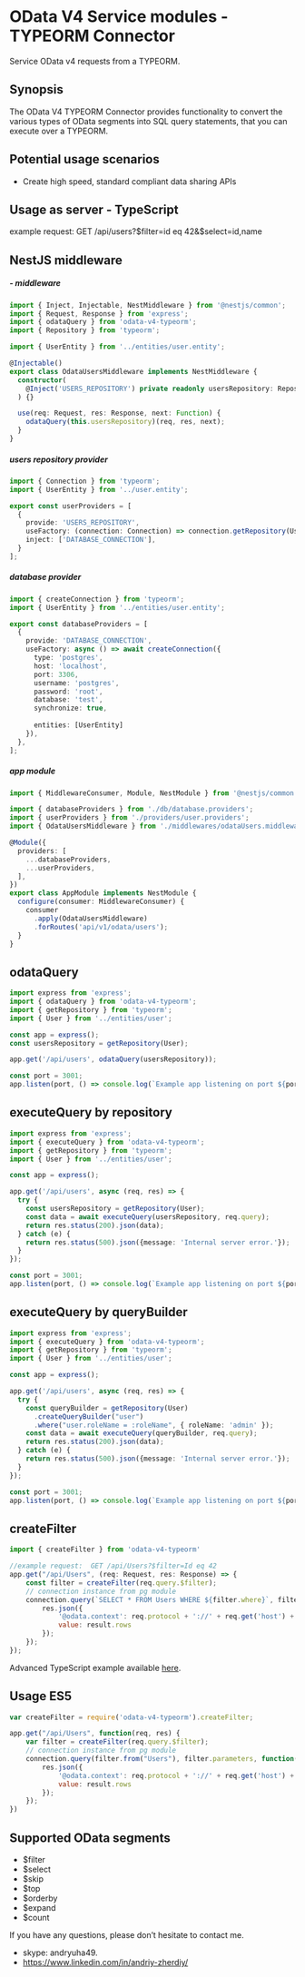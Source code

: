 # OData V4 Service modules - TYPEORM Connector

Service OData v4 requests from a TYPEORM.

## Synopsis
The OData V4 TYPEORM Connector provides functionality to convert the various types of OData segments
into SQL query statements, that you can execute over a TYPEORM.

## Potential usage scenarios

- Create high speed, standard compliant data sharing APIs

## Usage as server - TypeScript
example request:  GET /api/users?$filter=id eq 42&$select=id,name
## NestJS middleware
##### - middleware
```typescript
import { Inject, Injectable, NestMiddleware } from '@nestjs/common';
import { Request, Response } from 'express';
import { odataQuery } from 'odata-v4-typeorm';
import { Repository } from 'typeorm';

import { UserEntity } from '../entities/user.entity';

@Injectable()
export class OdataUsersMiddleware implements NestMiddleware {
  constructor(
    @Inject('USERS_REPOSITORY') private readonly usersRepository: Repository<UserEntity>
  ) {}

  use(req: Request, res: Response, next: Function) {
    odataQuery(this.usersRepository)(req, res, next);
  }
}
```
##### users repository provider
```typescript
import { Connection } from 'typeorm';
import { UserEntity } from '../user.entity';

export const userProviders = [
  {
    provide: 'USERS_REPOSITORY',
    useFactory: (connection: Connection) => connection.getRepository(UserEntity),
    inject: ['DATABASE_CONNECTION'],
  }
];
```

##### database provider
```typescript
import { createConnection } from 'typeorm';
import { UserEntity } from '../entities/user.entity';

export const databaseProviders = [
  {
    provide: 'DATABASE_CONNECTION',
    useFactory: async () => await createConnection({
      type: 'postgres',
      host: 'localhost',
      port: 3306,
      username: 'postgres',
      password: 'root',
      database: 'test',
      synchronize: true,
      
      entities: [UserEntity]
    }),
  },
];
```

##### app module
```typescript
import { MiddlewareConsumer, Module, NestModule } from '@nestjs/common';

import { databaseProviders } from './db/database.providers';
import { userProviders } from './providers/user.providers';
import { OdataUsersMiddleware } from './middlewares/odataUsers.middleware';

@Module({
  providers: [
    ...databaseProviders,
    ...userProviders,
  ],
})
export class AppModule implements NestModule {
  configure(consumer: MiddlewareConsumer) {
    consumer
      .apply(OdataUsersMiddleware)
      .forRoutes('api/v1/odata/users');
  }
}
```

## odataQuery
```typescript
import express from 'express';
import { odataQuery } from 'odata-v4-typeorm';
import { getRepository } from 'typeorm';
import { User } from '../entities/user';

const app = express();
const usersRepository = getRepository(User);

app.get('/api/users', odataQuery(usersRepository));

const port = 3001;
app.listen(port, () => console.log(`Example app listening on port ${port}!`));
```

## executeQuery by repository
```typescript
import express from 'express';
import { executeQuery } from 'odata-v4-typeorm';
import { getRepository } from 'typeorm';
import { User } from '../entities/user';

const app = express();

app.get('/api/users', async (req, res) => {
  try {
    const usersRepository = getRepository(User);
    const data = await executeQuery(usersRepository, req.query);
    return res.status(200).json(data);
  } catch (e) {
    return res.status(500).json({message: 'Internal server error.'});
  }
});

const port = 3001;
app.listen(port, () => console.log(`Example app listening on port ${port}!`));
```

## executeQuery by queryBuilder
```typescript
import express from 'express';
import { executeQuery } from 'odata-v4-typeorm';
import { getRepository } from 'typeorm';
import { User } from '../entities/user';

const app = express();

app.get('/api/users', async (req, res) => {
  try {
    const queryBuilder = getRepository(User)
      .createQueryBuilder("user")
      .where("user.roleName = :roleName", { roleName: 'admin' });
    const data = await executeQuery(queryBuilder, req.query);
    return res.status(200).json(data);
  } catch (e) {
    return res.status(500).json({message: 'Internal server error.'});
  }
});

const port = 3001;
app.listen(port, () => console.log(`Example app listening on port ${port}!`));
```

## createFilter
```javascript
import { createFilter } from 'odata-v4-typeorm'

//example request:  GET /api/Users?$filter=Id eq 42
app.get("/api/Users", (req: Request, res: Response) => {
    const filter = createFilter(req.query.$filter);
    // connection instance from pg module
    connection.query(`SELECT * FROM Users WHERE ${filter.where}`, filter.parameters, function(err, result){
        res.json({
        	'@odata.context': req.protocol + '://' + req.get('host') + '/api/$metadata#Users',
        	value: result.rows
        });
    });
});
```

Advanced TypeScript example available [here](https://raw.githubusercontent.com/jaystack/odata-v4-mysql/master/src/example/sql.ts).

## Usage ES5
```javascript
var createFilter = require('odata-v4-typeorm').createFilter;

app.get("/api/Users", function(req, res) {
    var filter = createFilter(req.query.$filter);
    // connection instance from pg module
    connection.query(filter.from("Users"), filter.parameters, function(err, result){
        res.json({
        	'@odata.context': req.protocol + '://' + req.get('host') + '/api/$metadata#Users',
        	value: result.rows
        });
    });
})
```

## Supported OData segments

* $filter
* $select
* $skip
* $top
* $orderby
* $expand
* $count

If you have any questions, please don’t hesitate to contact me.
* skype: andryuha49.
* https://www.linkedin.com/in/andriy-zherdiy/
